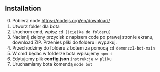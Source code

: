 ## Installation


0. Pobierz node https://nodejs.org/en/download/
1. Utworz folder dla bota 
2. Uruchom cmd, wpisz `cd (ścieżka do folderu)`
3. Nacisnij zielony przycisk z napisem code po prawej stronie ekranu, download ZIP. Przenieś pliki do folderu i wypakuj.
4. Przechodzimy do folderu z botem za pomocą `cd demonzz1-bot-main`
5. W cmd będac w folderze bota wpisujemy `npm i`
6. Edytujemy plik **config.json** `instrukcje w pliku`
7. Uruchamiamy bota komendą `node bot` 
